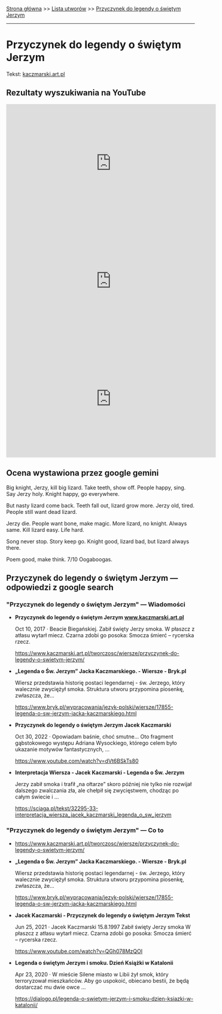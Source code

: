 [Strona główna](../index.md) >> [Lista utworów](../list.md) >> [Przyczynek do legendy o świętym Jerzym](489.md)

---

# Przyczynek do legendy o świętym Jerzym

Tekst: [kaczmarski.art.pl](https://www.kaczmarski.art.pl/tworczosc/wiersze/przyczynek-do-legendy-o-swietym-jerzym/)

## Rezultaty wyszukiwania na YouTube

<iframe width="560" height="315" src="https://www.youtube.com/embed/Cb14EgyAyr8?si=IdontcarewhotheIRSsendsImnotpayingtaxes" title="YouTube video player" frameborder="0" allow="accelerometer; autoplay; clipboard-write; encrypted-media; gyroscope; picture-in-picture; web-share" referrerpolicy="strict-origin-when-cross-origin" allowfullscreen></iframe>

<iframe width="560" height="315" src="https://www.youtube.com/embed/lJtJ4lRzCGU?si=IdontcarewhotheIRSsendsImnotpayingtaxes" title="YouTube video player" frameborder="0" allow="accelerometer; autoplay; clipboard-write; encrypted-media; gyroscope; picture-in-picture; web-share" referrerpolicy="strict-origin-when-cross-origin" allowfullscreen></iframe>

<iframe width="560" height="315" src="https://www.youtube.com/embed/VyDGifynwVQ?si=IdontcarewhotheIRSsendsImnotpayingtaxes" title="YouTube video player" frameborder="0" allow="accelerometer; autoplay; clipboard-write; encrypted-media; gyroscope; picture-in-picture; web-share" referrerpolicy="strict-origin-when-cross-origin" allowfullscreen></iframe>

## Ocena wystawiona przez google gemini

Big knight, Jerzy, kill big lizard. Take teeth, show off. People happy, sing. Say Jerzy holy. Knight happy, go everywhere.

But nasty lizard come back. Teeth fall out, lizard grow more. Jerzy old, tired. People still want dead lizard.

Jerzy die. People want bone, make magic. More lizard, no knight. Always same. Kill lizard easy. Life hard.

Song never stop. Story keep go. Knight good, lizard bad, but lizard always there.

Poem good, make think. 7/10 Oogaboogas.


## Przyczynek do legendy o świętym Jerzym — odpowiedzi z google search

### "Przyczynek do legendy o świętym Jerzym" — Wiadomości

- **Przyczynek do legendy o świętym Jerzym www.kaczmarski.art.pl**

    Oct 10, 2017  ·  Beacie Biegańskiej. Zabił święty Jerzy smoka. W płaszcz z atłasu wytarł miecz. Czarna zdobi go posoka: Smocza śmierć – rycerska rzecz. 

   <https://www.kaczmarski.art.pl/tworczosc/wiersze/przyczynek-do-legendy-o-swietym-jerzym/>
- **„Legenda o Św. Jerzym” Jacka Kaczmarskiego. - Wiersze - Bryk.pl**

    Wiersz przedstawia historię postaci legendarnej - św. Jerzego, który walecznie zwyciężył smoka. Struktura utworu przypomina piosenkę, zwłaszcza, że... 

   <https://www.bryk.pl/wypracowania/jezyk-polski/wiersze/17855-legenda-o-sw-jerzym-jacka-kaczmarskiego.html>
- **Przyczynek do legendy o świętym Jerzym Jacek Kaczmarski**

    Oct 30, 2022  ·  Opowiadam baśnie, choć smutne... Oto fragment gąbstokowego występu Adriana Wysockiego, którego celem było ukazanie motywów fantastycznych, ... 

   <https://www.youtube.com/watch?v=dVt6BSkTs80>
- **Interpretacja Wiersza - Jacek Kaczmarski - Legenda o Św. Jerzym**

    Jerzy zabił smoka i trafił „na ołtarze” skoro później nie tylko nie rozwijał dalszego zwalczania zła, ale chełpił się zwycięstwem, chodząc po całym świecie i ... 

   <https://sciaga.pl/tekst/32295-33-interpretacja_wiersza_jacek_kaczmarski_legenda_o_sw_jerzym>

### "Przyczynek do legendy o świętym Jerzym" — Co to

- <https://www.kaczmarski.art.pl/tworczosc/wiersze/przyczynek-do-legendy-o-swietym-jerzym/>
- **„Legenda o Św. Jerzym” Jacka Kaczmarskiego. - Wiersze - Bryk.pl**

    Wiersz przedstawia historię postaci legendarnej - św. Jerzego, który walecznie zwyciężył smoka. Struktura utworu przypomina piosenkę, zwłaszcza, że... 

   <https://www.bryk.pl/wypracowania/jezyk-polski/wiersze/17855-legenda-o-sw-jerzym-jacka-kaczmarskiego.html>
- **Jacek Kaczmarski - Przyczynek do legendy o świętym Jerzym  Tekst**

    Jun 25, 2021  ·  Jacek Kaczmarski 15.8.1997 Zabił święty Jerzy smoka W płaszcz z atłasu wytarł miecz. Czarna zdobi go posoka: Smocza śmierć – rycerska rzecz. 

   <https://www.youtube.com/watch?v=QGh078MzQOI>
- **Legenda o świętym Jerzym i smoku. Dzień Książki w Katalonii**

    Apr 23, 2020  ·  W mieście Silene miasto w Libii żył smok, który terroryzował mieszkańców. Aby go uspokoić, obiecano bestii, że będą dostarczać mu dwie owce ... 

   <https://dialogo.pl/legenda-o-swietym-jerzym-i-smoku-dzien-ksiazki-w-katalonii/>

